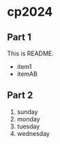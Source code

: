 # cp2024

## Part 1
This is README.
- item1
- itemAB

## Part 2
1. sunday
1. monday
1. tuesday
1. wednesday
